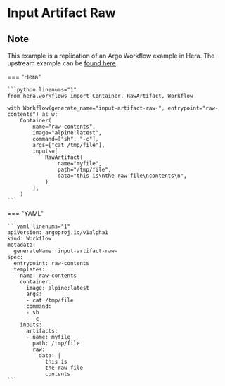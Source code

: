 # Input Artifact Raw

## Note

This example is a replication of an Argo Workflow example in Hera.
The upstream example can be [found here](https://github.com/argoproj/argo-workflows/blob/main/examples/input-artifact-raw.yaml).




=== "Hera"

    ```python linenums="1"
    from hera.workflows import Container, RawArtifact, Workflow

    with Workflow(generate_name="input-artifact-raw-", entrypoint="raw-contents") as w:
        Container(
            name="raw-contents",
            image="alpine:latest",
            command=["sh", "-c"],
            args=["cat /tmp/file"],
            inputs=[
                RawArtifact(
                    name="myfile",
                    path="/tmp/file",
                    data="this is\nthe raw file\ncontents\n",
                )
            ],
        )
    ```

=== "YAML"

    ```yaml linenums="1"
    apiVersion: argoproj.io/v1alpha1
    kind: Workflow
    metadata:
      generateName: input-artifact-raw-
    spec:
      entrypoint: raw-contents
      templates:
      - name: raw-contents
        container:
          image: alpine:latest
          args:
          - cat /tmp/file
          command:
          - sh
          - -c
        inputs:
          artifacts:
          - name: myfile
            path: /tmp/file
            raw:
              data: |
                this is
                the raw file
                contents
    ```


